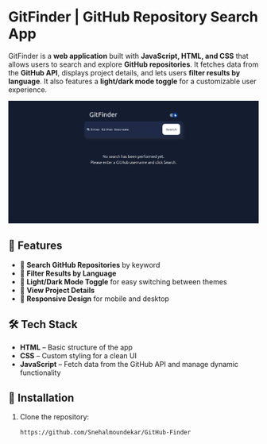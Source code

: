 # GitFinder | GitHub Repository Search App  

GitFinder is a **web application** built with **JavaScript, HTML, and CSS** that allows users to search and explore **GitHub repositories**. It fetches data from the **GitHub API**, displays project details, and lets users **filter results by language**. It also features a **light/dark mode toggle** for a customizable user experience.  

![GitFinder Preview](/gitfinder-preview.png)  

## 🚀 Features  
- 🔹 **Search GitHub Repositories** by keyword  
- 🎨 **Filter Results by Language**  
- 🖤 **Light/Dark Mode Toggle** for easy switching between themes  
- 📝 **View Project Details**  
- 📱 **Responsive Design** for mobile and desktop  

## 🛠 Tech Stack  
- **HTML** – Basic structure of the app  
- **CSS** – Custom styling for a clean UI  
- **JavaScript** – Fetch data from the GitHub API and manage dynamic functionality  

## 📌 Installation  
1. Clone the repository:  
   ```bash
   https://github.com/Snehalmoundekar/GitHub-Finder
